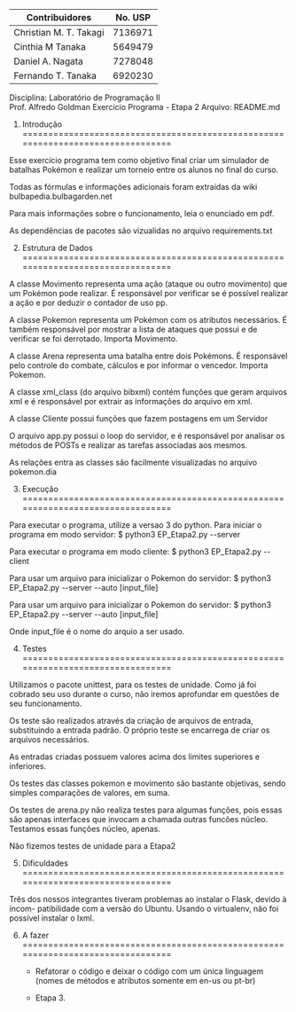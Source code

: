 |Contribuidores              | No. USP |
|----------------------------|---------|
|Christian M. T. Takagi      | 7136971 |
|Cinthia M Tanaka            | 5649479 |
|Daniel A. Nagata            | 7278048 |
|Fernando T. Tanaka          | 6920230 |

Disciplina: Laboratório de Programação II       
Prof. Alfredo Goldman
Exercicio Programa - Etapa 2
Arquivo: README.md


1. Introdução
================================================================================

Esse exercício programa tem como objetivo final criar um simulador de batalhas
Pokémon e realizar um torneio entre os alunos no final do curso.

Todas as fórmulas e informações adicionais foram extraídas da 
wiki bulbapedia.bulbagarden.net

Para mais informações sobre o funcionamento, leia o enunciado em pdf.

As dependências de pacotes são vizualidas no arquivo requirements.txt

2. Estrutura de Dados
================================================================================

A classe Movimento representa uma ação (ataque ou outro movimento) que um 
Pokémon pode realizar. É responsável por verificar se é possível realizar a ação
e por deduzir o contador de uso pp.

A classe Pokemon representa um Pokémon com os atributos necessários. É também
responsável por mostrar a lista de ataques que possui e de verificar se foi
derrotado. Importa Movimento.

A classe Arena representa uma batalha entre dois Pokémons. É responsável pelo
controle do combate, cálculos e por informar o vencedor. Importa Pokemon.

A classe xml_class (do arquivo bibxml) contém funções que geram arquivos xml
e é responsável por extrair as informações do arquivo em xml.

A classe Cliente possui funções que fazem postagens em um Servidor

O arquivo app.py possui o loop do servidor, e é responsável por analisar os
métodos de POSTs e realizar as tarefas associadas aos mesmos.

As relações entra as classes são facilmente visualizadas no arquivo pokemon.dia

3. Execução
================================================================================

Para executar o programa, utilize a versao 3 do python.
Para iniciar o programa em modo servidor:
    $ python3 EP_Etapa2.py --server

Para executar o programa em modo cliente:
    $ python3 EP_Etapa2.py --client


Para usar um arquivo para inicializar o Pokemon do servidor:
    $ python3 EP_Etapa2.py --server --auto [input_file]

Para usar um arquivo para inicializar o Pokemon do servidor:
    $ python3 EP_Etapa2.py --server --auto [input_file]

Onde input_file é o nome do arquio a ser usado.


4. Testes
================================================================================

Utilizamos o pacote unittest, para os testes de unidade. Como já foi cobrado
seu uso durante o curso, não iremos aprofundar em questões de seu funcionamento.

Os teste são realizados através da criação de arquivos de entrada, substituindo
a entrada padrão. O próprio teste se encarrega de criar os arquivos necessários.

As entradas criadas possuem valores acima dos limites superiores e inferiores.

Os testes das classes pokemon e movimento são bastante objetivas, sendo simples
comparações de valores, em suma.

Os testes de arena.py não realiza testes para algumas funções, pois essas
são apenas interfaces que invocam a chamada outras funcões núcleo. Testamos 
essas funções núcleo, apenas.

Não fizemos testes de unidade para a Etapa2


5. Dificuldades
================================================================================

Três dos nossos integrantes tiveram problemas ao instalar o Flask, devido à incom-
patibilidade com a versão do Ubuntu.
Usando o virtualenv, não foi possível instalar o lxml.



6. A fazer
================================================================================

   * Refatorar o código e deixar o código com um única linguagem (nomes de
        métodos e atributos somente em en-us ou pt-br)
   
   * Etapa 3.

